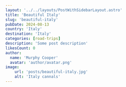 ```yaml
---
layout: '../../layouts/PostWithSidebarLayout.astro'
title: 'Beautiful Italy'
slug: 'beautiful-italy'
pubDate: 2024-08-13
country: 'Italy'
destination: 'Italy'
categories: [road-trips]
description: 'Some post description'
likesCount: 0
author:
  name: 'Murphy Cooper'
  avatar: 'author/avatar.png'
image:
    url: 'posts/beautiful-italy.jpg'
    alt: 'Italy cannals'
---
```

